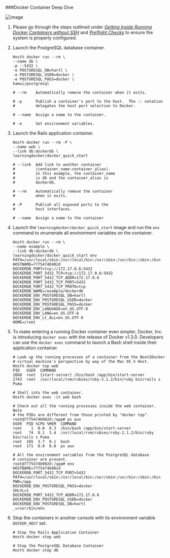 ###Docker Container Deep Dive

![image](https://s3.amazonaws.com/learningdocker/wordpress/docker-container-deep-dive/deep-diving-whale.jpg)

1.  Please go through the steps outlined under *[Getting Inside Running Docker Containers without SSH](http://learningdocker.com/getting-inside-running-docker-containers-without-ssh/)* and *[Preflight Checks](http://learningdocker.com/preflight-checks/)* to ensure the system is properly configured.

2.  Launch the PostgreSQL database container.

	```
	Host% docker run --rm \
	--name db \
	-p ::5432 \
	-e POSTGRESQL_DB=hartl \
	-e POSTGRESQL_USER=docker \
	-e POSTGRESQL_PASS=docker \
	kamui/postgresql
	
	# --rm    Automatically remove the container when it exits.
	
	# -p      Publish a container's port to the host.  The :: notation 
	#         delegates the host port selection to Docker.
	
	# --name  Assign a name to the container.
	
	# -e      Set environment variables.
	```

3.  Launch the Rails application container.

	```
	Host% docker run --rm -P \
	--name web \
	--link db:dockerdb \
	learningdocker/docker_quick_start
	
	# --link  Add link to another container 
	#         (container_name:container_alias).
	#         In this example, the container_name 
	#         is db and the container_alias is
	#         dockerdb.
	
	# --rm    Automatically remove the container 
	#         when it exits.
	
	# -P      Publish all exposed ports to the 
	#         host interfaces.
	
	# --name  Assign a name to the container
	```

4.  Launch the `learningdocker/docker_quick_start` image and run the `env` command to enumerate all environment variables on the container.
	
	```
	Host% docker run --rm \
	--name example \
	--link db:dockerdb \
	learningdocker/docker_quick_start env
	PATH=/usr/local/sbin:/usr/local/bin:/usr/sbin:/usr/bin:/sbin:/bin
	HOSTNAME=7775474b902d
	DOCKERDB_PORT=tcp://172.17.0.6:5432
	DOCKERDB_PORT_5432_TCP=tcp://172.17.0.6:5432
	DOCKERDB_PORT_5432_TCP_ADDR=172.17.0.6
	DOCKERDB_PORT_5432_TCP_PORT=5432
	DOCKERDB_PORT_5432_TCP_PROTO=tcp
	DOCKERDB_NAME=/example/dockerdb
	DOCKERDB_ENV_POSTGRESQL_DB=hartl
	DOCKERDB_ENV_POSTGRESQL_USER=docker
	DOCKERDB_ENV_POSTGRESQL_PASS=docker
	DOCKERDB_ENV_LANGUAGE=en_US.UTF-8
	DOCKERDB_ENV_LANG=en_US.UTF-8
	DOCKERDB_ENV_LC_ALL=en_US.UTF-8
	HOME=/root
	```
	
5.  To make entering a running Docker container even simpler, Docker, Inc. is introducing `docker exec` with the release of Docker v1.3.0.  Developers can use the `docker exec` command to launch a Bash shell inside their application container.
 
	```
	# Look up the running processes of a container from the Boot2Docker
	# virtual machine's perspective by way of the Mac OS X Host.
	Host% docker top web
	PID   USER  COMMAND
	2668  root  {start-server} /bin/bash /app/bin/start-server
	2743  root  /usr/local/rvm/rubies/ruby-2.1.2/bin/ruby bin/rails s Puma

	# Shell into the web container.
	Host% docker exec -it web bash

	# Check out all the running processes inside the web container.  Note
	# the PIDs are different from those printed by "docker top".
	root@7775474b902d:/app# ps aux
	USER  PID %CPU %MEM  COMMAND
	root    1  0.0  0.3  /bin/bash /app/bin/start-server
	root   74  0.1  3.4  /usr/local/rvm/rubies/ruby-2.1.2/bin/ruby bin/rails s Puma
	root  165  3.7  0.1  bash
	root  171  0.0  0.0  ps aux

	# All the environment variables from the PostgreSQL database
	# container are present.
	root@7775474b902d:/app# env
	HOSTNAME=7775474b902d
	DOCKERDB_PORT_5432_TCP_PORT=5432
	PATH=/usr/local/sbin:/usr/local/bin:/usr/sbin:/usr/bin:/sbin:/bin
	PWD=/app
	DOCKERDB_ENV_POSTGRESQL_PASS=docker
	SHLVL=1
	DOCKERDB_PORT_5432_TCP_ADDR=172.17.0.6
	DOCKERDB_ENV_POSTGRESQL_USER=docker
	DOCKERDB_ENV_POSTGRESQL_DB=hartl
	_=/usr/bin/env
	```
		
6.  Stop the containers in another console with its environment variable `DOCKER_HOST` set.

	```
	# Stop the Rails Application Container
	Host% docker stop web
	
	# Stop the PostgreSQL Database Container
	Host% docker stop db
	```
	
